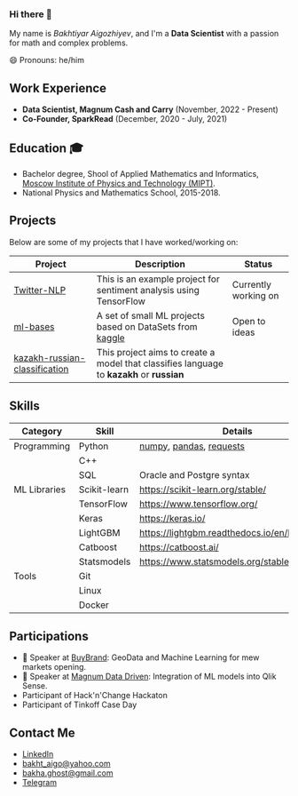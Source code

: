 ### Hi there 👋

My name is *Bakhtiyar Aigozhiyev*, and I'm a **Data Scientist** with a passion for math and complex problems.

😄 Pronouns: he/him

## Work Experience

- **Data Scientist, Magnum Cash and Carry** (November, 2022 - Present)
- **Co-Founder, SparkRead** (December, 2020 - July, 2021)

## Education 🎓

- Bachelor degree, Shool of Applied Mathematics and Informatics, [Moscow Institute of Physics and Technology (MIPT)](https://mipt.ru/education/departments/fpmi/).
- National Physics and Mathematics School, 2015-2018.

## Projects

Below are some of my projects that I have worked/working on:

| Project | Description | Status |
| --- | --- | --- |
| [Twitter-NLP](https://github.com/AigozhiyevB/twitter-nlp) | This is an example project for sentiment analysis using TensorFlow| Currently working on |
| [ml-bases](https://github.com/AigozhiyevB/ml-bases) | A set of small ML projects based on DataSets from [kaggle](https://www.kaggle.com) | Open to ideas|
| [kazakh-russian-classification](https://github.com/AigozhiyevB/kazakh-russian-classification) | This project aims to create a model that classifies language to **kazakh** or **russian** | |

## Skills
| Category | Skill | Details |
| --- | --- | --- |
| Programming | Python | [numpy](https://numpy.org/), [pandas](https://pandas.pydata.org/), [requests](https://docs.python-requests.org/en/master/) |
| | C++ | |
| | SQL | Oracle and Postgre syntax |
| ML Libraries | Scikit-learn | https://scikit-learn.org/stable/ |
| | TensorFlow | https://www.tensorflow.org/ |
| | Keras | https://keras.io/ |
| | LightGBM | https://lightgbm.readthedocs.io/en/latest/ |
| | Catboost | https://catboost.ai/ |
| | Statsmodels | https://www.statsmodels.org/stable/index.html |
| Tools | Git | |
| | Linux | |
| | Docker | |

## Participations
- 🎤 Speaker at [BuyBrand](https://buybrandexpo.kz/): GeoData and Machine Learning for mew markets opening.
- 🎤 Speaker at [Magnum Data Driven](https://magnumdatadriven.kz/): Integration of ML models into Qlik Sense.
- Participant of Hack'n'Change Hackaton
- Participant of Tinkoff Case Day

## Contact Me
- [LinkedIn](https://www.linkedin.com/in/bakhtiyar-aigozhiyev-b479a8259?trk=contact-info)
- [bakht_aigo@yahoo.com](mailto:bakht_aigo@yahoo.com?subject=Github)
- [bakha.ghost@gmail.com](mailto:bakha.ghost@gmail.com?subject=Github)
- [Telegram](https://t.me/@bakht_aigo)

<!--
**AigozhiyevB/aigozhiyevb** is a ✨ _special_ ✨ repository because its `README.md` (this file) appears on your GitHub profile.

Here are some ideas to get you started:

- 🔭 I’m currently working on ...
- 🌱 I’m currently learning ...
- 👯 I’m looking to collaborate on ...
- 🤔 I’m looking for help with ...
- 💬 Ask me about ...
- 📫 How to reach me: ...
- 😄 Pronouns: ...
- ⚡ Fun fact: ...
-->

